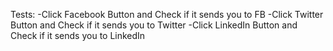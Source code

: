Tests:
-Click Facebook Button and Check if it sends you to FB
-Click Twitter Button and Check if it sends you to Twitter
-Click LinkedIn Button and Check if it sends you to LinkedIn
